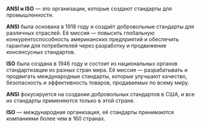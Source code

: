 **ANSI и ISO** — это организации, которые создают стандарты для промышленности.

**ANSI** была основана в 1918 году и создаёт добровольные стандарты для различных отраслей. Её миссия — повысить глобальную конкурентоспособность американских предприятий и обеспечить гарантии для потребителей через разработку и продвижение консенсусных стандартов.

**ISO** была создана в 1946 году и состоит из национальных органов стандартизации из разных стран мира. Её миссия — разрабатывать и продвигать международные стандарты, которые улучшают качество, безопасность и эффективность товаров, продаваемых по всему миру.

**ANSI** фокусируется на создании добровольных стандартов в США, и все их стандарты применяются только в этой стране.

**ISO** — международная организация, её стандарты принимаются компаниями более чем в 160 странах.
